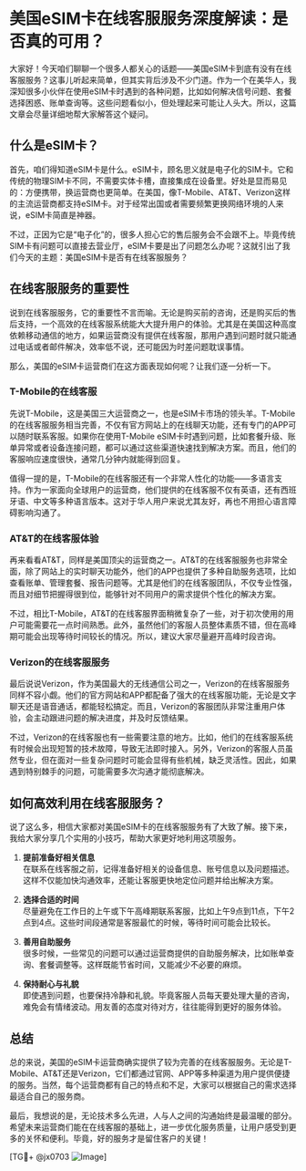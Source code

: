 # 美国eSIM卡在线客服服务深度解读：是否真的可用？

大家好！今天咱们聊聊一个很多人都关心的话题——美国eSIM卡到底有没有在线客服服务？这事儿听起来简单，但其实背后涉及不少门道。作为一个在美华人，我深知很多小伙伴在使用eSIM卡时遇到的各种问题，比如如何解决信号问题、套餐选择困惑、账单查询等。这些问题看似小，但处理起来可能让人头大。所以，这篇文章会尽量详细地帮大家解答这个疑问。

## 什么是eSIM卡？

首先，咱们得知道eSIM卡是什么。eSIM卡，顾名思义就是电子化的SIM卡。它和传统的物理SIM卡不同，不需要实体卡槽，直接集成在设备里。好处是显而易见的：方便携带，换运营商也更简单。在美国，像T-Mobile、AT&T、Verizon这样的主流运营商都支持eSIM卡。对于经常出国或者需要频繁更换网络环境的人来说，eSIM卡简直是神器。

不过，正因为它是“电子化”的，很多人担心它的售后服务会不会跟不上。毕竟传统SIM卡有问题可以直接去营业厅，eSIM卡要是出了问题怎么办呢？这就引出了我们今天的主题：美国eSIM卡是否有在线客服服务？

## 在线客服服务的重要性

说到在线客服服务，它的重要性不言而喻。无论是购买前的咨询，还是购买后的售后支持，一个高效的在线客服系统能大大提升用户的体验。尤其是在美国这种高度依赖移动通信的地方，如果运营商没有提供在线客服，那用户遇到问题时就只能通过电话或者邮件解决，效率低不说，还可能因为时差问题耽误事情。

那么，美国的eSIM卡运营商们在这方面表现如何呢？让我们逐一分析一下。

### T-Mobile的在线客服

先说T-Mobile，这是美国三大运营商之一，也是eSIM卡市场的领头羊。T-Mobile的在线客服服务相当完善，不仅有官方网站上的在线聊天功能，还有专门的APP可以随时联系客服。如果你在使用T-Mobile eSIM卡时遇到问题，比如套餐升级、账单异常或者设备连接问题，都可以通过这些渠道快速找到解决方案。而且，他们的客服响应速度很快，通常几分钟内就能得到回复。

值得一提的是，T-Mobile的在线客服还有一个非常人性化的功能——多语言支持。作为一家面向全球用户的运营商，他们提供的在线客服不仅有英语，还有西班牙语、中文等多种语言版本。这对于华人用户来说尤其友好，再也不用担心语言障碍影响沟通了。

### AT&T的在线客服体验

再来看看AT&T，同样是美国顶尖的运营商之一。AT&T的在线客服服务也非常全面，除了网站上的实时聊天功能外，他们的APP也提供了多种自助服务选项，比如查看账单、管理套餐、报告问题等。尤其是他们的在线客服团队，不仅专业性强，而且对细节把握得很到位，能够针对不同用户的需求提供个性化的解决方案。

不过，相比T-Mobile，AT&T的在线客服界面稍微复杂了一些，对于初次使用的用户可能需要花一点时间熟悉。此外，虽然他们的客服人员整体素质不错，但在高峰期可能会出现等待时间较长的情况。所以，建议大家尽量避开高峰时段咨询。

### Verizon的在线客服服务

最后说说Verizon，作为美国最大的无线通信公司之一，Verizon的在线客服服务同样不容小觑。他们的官方网站和APP都配备了强大的在线客服功能，无论是文字聊天还是语音通话，都能轻松搞定。而且，Verizon的客服团队非常注重用户体验，会主动跟进问题的解决进度，并及时反馈结果。

不过，Verizon的在线客服也有一些需要注意的地方。比如，他们的在线客服系统有时候会出现短暂的技术故障，导致无法即时接入。另外，Verizon的客服人员虽然专业，但在面对一些复杂问题时可能会显得有些机械，缺乏灵活性。因此，如果遇到特别棘手的问题，可能需要多次沟通才能彻底解决。

## 如何高效利用在线客服服务？

说了这么多，相信大家都对美国eSIM卡的在线客服服务有了大致了解。接下来，我给大家分享几个实用的小技巧，帮助大家更好地利用这项服务。

1. **提前准备好相关信息**  
   在联系在线客服之前，记得准备好相关的设备信息、账号信息以及问题描述。这样不仅能加快沟通效率，还能让客服更快地定位问题并给出解决方案。

2. **选择合适的时间**  
   尽量避免在工作日的上午或下午高峰期联系客服，比如上午9点到11点，下午2点到4点。这些时间段通常是客服最忙的时候，等待时间可能会比较长。

3. **善用自助服务**  
   很多时候，一些常见的问题可以通过运营商提供的自助服务解决，比如账单查询、套餐调整等。这样既能节省时间，又能减少不必要的麻烦。

4. **保持耐心与礼貌**  
   即使遇到问题，也要保持冷静和礼貌。毕竟客服人员每天要处理大量的咨询，难免会有情绪波动。用友善的态度对待对方，往往能得到更好的服务体验。

## 总结

总的来说，美国的eSIM卡运营商确实提供了较为完善的在线客服服务。无论是T-Mobile、AT&T还是Verizon，它们都通过官网、APP等多种渠道为用户提供便捷的服务。当然，每个运营商都有自己的特点和不足，大家可以根据自己的需求选择最适合自己的服务商。

最后，我想说的是，无论技术多么先进，人与人之间的沟通始终是最温暖的部分。希望未来运营商们能在在线客服的基础上，进一步优化服务质量，让用户感受到更多的关怀和便利。毕竟，好的服务才是留住客户的关键！

[TG💪+ @jx0703 ![Image](https://github.com/user-attachments/assets/dbca1d08-cadb-493c-b0ec-ad6f7a83f270)]